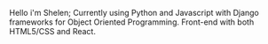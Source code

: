 Hello i'm Shelen;
Currently using Python and Javascript with Django frameworks for Object Oriented Programming. 
Front-end with both HTML5/CSS and React.
